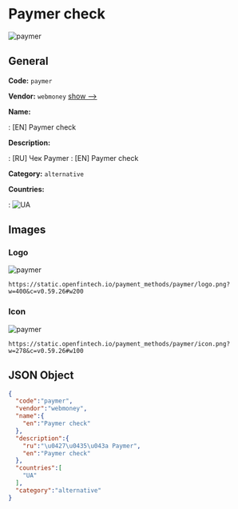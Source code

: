 
# Paymer check 
![paymer](https://static.openfintech.io/payment_methods/paymer/logo.png?w=400&c=v0.59.26#w200)  

## General 
**Code:** `paymer` 
 
**Vendor:** `webmoney` [show -->](/vendors/webmoney/) 
 
**Name:** 
 
:	[EN] Paymer check 
 
**Description:** 
 
: [RU] Чек Paymer 
: [EN] Paymer check 
 
**Category:** `alternative` 
 
**Countries:** 
 
:	![UA](https://cdnjs.cloudflare.com/ajax/libs/flag-icon-css/3.3.0/flags/4x3/ua.svg#w24)  

## Images 

### Logo 
![paymer](https://static.openfintech.io/payment_methods/paymer/logo.png?w=400&c=v0.59.26#w200)  

```
https://static.openfintech.io/payment_methods/paymer/logo.png?w=400&c=v0.59.26#w200
```  

### Icon 
![paymer](https://static.openfintech.io/payment_methods/paymer/icon.png?w=278&c=v0.59.26#w100)  

```
https://static.openfintech.io/payment_methods/paymer/icon.png?w=278&c=v0.59.26#w100
```  

## JSON Object 

```json
{
  "code":"paymer",
  "vendor":"webmoney",
  "name":{
    "en":"Paymer check"
  },
  "description":{
    "ru":"\u0427\u0435\u043a Paymer",
    "en":"Paymer check"
  },
  "countries":[
    "UA"
  ],
  "category":"alternative"
}
```  
